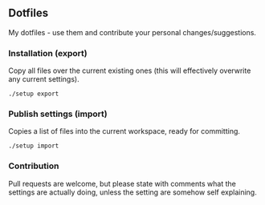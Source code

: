 ## Dotfiles

My dotfiles - use them and contribute your personal changes/suggestions.

### Installation (export)

Copy all files over the current existing ones (this will effectively overwrite
any current settings).

```
./setup export
```

### Publish settings (import)

Copies a list of files into the current workspace, ready for committing.

```
./setup import
```

### Contribution

Pull requests are welcome, but please state with comments what the settings are
actually doing, unless the setting are somehow self explaining.
